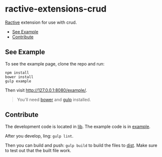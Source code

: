 ractive-extensions-crud
=======

[Ractive](http://www.ractivejs.org/) extension for use with crud.

  * [See Example](#see-example)
  * [Contribute](#contribute)

## See Example

To see the example page, clone the repo and run:

```
npm install
bower install
gulp example
```

Then visit http://127.0.0.1:8080/example/.

> You'll need [bower](http://bower.io/) and [gulp](http://gulpjs.com/) installed.

## Contribute

The development code is located in [lib](lib). The example code is in [example](example).

After you develop, ling: `gulp lint`.

Then you can build and push: `gulp build` to build the files to [dist](dist). Make sure to test out that the built file work.
